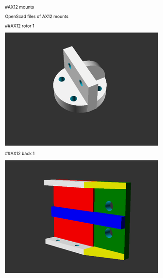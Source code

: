 #AX12 mounts

OpenScad files of AX12 mounts

##AX12 rotor 1

![AX12_rotor_1.PNG](images/AX12_rotor_1.PNG)


##AX12 back 1

![AX12_back_1.PNG](images/AX12_back_1.PNG)
